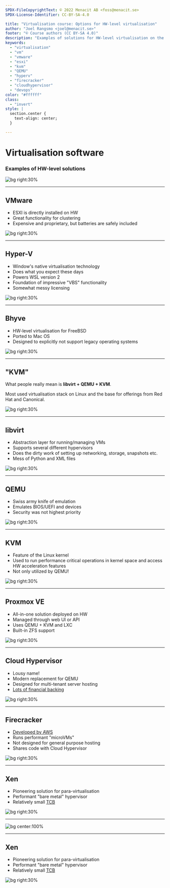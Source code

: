 ```yaml
---
SPDX-FileCopyrightText: © 2022 Menacit AB <foss@menacit.se>
SPDX-License-Identifier: CC-BY-SA-4.0

title: "Virtualisation course: Options for HW-level virtualisation"
author: "Joel Rangsmo <joel@menacit.se>"
footer: "© Course authors (CC BY-SA 4.0)"
description: "Examples of solutions for HW-level virtualisation on the market"
keywords:
  - "virtualisation"
  - "vm"
  - "vmware"
  - "esxi"
  - "kvm"
  - "QEMU"
  - "hyperv"
  - "firecracker"
  - "cloudhypervisor"
  - "devops"
color: "#ffffff"
class:
  - "invert"
style: |
  section.center {
    text-align: center;
  }

---
```

<!-- _footer: "© Course authors (CC BY-SA 4.0) - Image: © ETC Project (CC0 1.0)" -->
# Virtualisation software
### Examples of HW-level solutions

![bg right:30%](images/10-computer_man.jpg)

<!--
- So far everything we've covered applies more or less to both HW-level and OS-level virtualisation

- We've been quite soft and general, this section will be more technical

- Remind students to ask questions if things are unclear
-->

---
<!-- _footer: "© Course authors (CC BY-SA 4.0) - Image: © Martin Fisch (CC BY 2.0)" -->
## VMware
- ESXI is directly installed on HW
- Great functionality for clustering
- Expensive and proprietary, but batteries are safely included

![bg right:30%](images/10-bees.jpg)

<!--
- ESXI is installed on HW just like you would a Linux distribution

- Hypervisor cluster is controlled by vCenter

- Live migration, vSwitch and vSAN makes setting up highly availble hypervisor clusters easy

- Decent choice for SMBs with limited IT staff and high availability requirements

- "No one ever got fired for buying VMware"
-->

---
<!-- _footer: "© Course authors (CC BY-SA 4.0) - Image: © Daniel Oliva Barbero (CC BY 2.0)" -->
## Hyper-V
- Window's native virtualisation technology
- Does what you expect these days
- Powers WSL version 2
- Foundation of impressive "VBS" functionality
- Somewhat messy licensing

![bg right:30%](images/10-vapor_windows.jpg)

<!--
- Built in to Windows

- VM manager (similar to Virtualbox) can be activated as a Windows feature

- Requires Windows 10 Pro/Enterprise or Windows 11 Pro. Included in Windows Server, but you often
need to pay per VMs and/or CPU cores. It's boring.

- Was quite late to enter the game and even later to become a competitive option, but works alright
for both Windows and Linux guests these days

- WSL == Windows Subsystem For Linux, ability to run Linux distros in highly integrated VMs

- Clarify that this applies to WSL version 2, not WSL version 1 which is OS-level virtualisation

- VBS == Virtualisation Based Security, examples are Cred Guard, Drive Guard and old Edge sandbox

- VBS uses security properties provided by virtualisation and related HW features without running
traditional OSes in VMs
-->

---
<!-- _footer: "© Course authors (CC BY-SA 4.0) - Image: © Fandrey (CC BY 2.0)" -->
## Bhyve
- HW-level virtualisation for FreeBSD
- Ported to Mac OS
- Designed to explicitly not support legacy operating systems

![bg right:30%](images/10-beastie.jpg)

<!--
- Mostly anecdotal, bring this up as we've previously talked about jails

- FreeBSD is not so widely used these days, but probably lots of users on the Mac port as it is/was
used for Docker on Mac OS

- By not supporting legacy OSes, less code/complexity is required.

- Less code == less risk for bugs and easier to audit/maintain/change
-->

---
<!-- _footer: "© Course authors (CC BY-SA 4.0) - Image: © Maja Dumat (CC BY 2.0)" -->
## "KVM"
What people really mean is
**libvirt + QEMU + KVM**.  
  
Most used virtualisation stack on Linux and the base for offerings from Red Hat and Canonical.

![bg right:30%](images/10-tunnel.jpg)

<!--
- People use the term KVM incorrectly

- Several different software components make up what people refer to

- For a long while this was the most common solution for virtualisation on Linux servers

- Red Hat makes RHEL (which Centos/Alma Linux/Rocky Linux is based on) and sponsors Fedora

- Canonical makes Ubuntu

Segue: Let's break these components down and see what purpose they serve
-->

---
<!-- _footer: "© Course authors (CC BY-SA 4.0) - Image: © Pedro Ribeiro Simões (CC BY 2.0)" -->
## libvirt
- Abstraction layer for running/managing VMs
- Supports several different hypervisors
- Does the dirty work of setting up networking, storage, snapshots etc.
- Mess of Python and XML files

![bg right:30%](images/10-cables.jpg)

<!--
- If you have used virt-manager or virsh, you've used libvirt

- Most often a client (such as virsh) talks to libvirtd running as a system service

- Handles a lot of the Grunt work, configures routing/NAT rules etc.

- The project shows it's age
-->

---
<!-- _footer: "© Course authors (CC BY-SA 4.0) - Image: © Martin Fisch (CC BY 2.0)" -->
## QEMU
- Swiss army knife of emulation
- Emulates BIOS/UEFI and devices
- Security was not highest priority

![bg right:30%](images/10-mountains.jpg)

<!--
- QEMU is very flexible, it can emulate obscure CPU architectures and ancient floppy devices

- Most OSes expect a BIOS, hardware devices, etc: QEMU emulates several kinds of these depending
on the OS's needs.

- QEMU's primary goal (at least initially) was to be a somewhat fast and very flexible solution
for emulation. These days, it's primarily used to run server VMs in data centers which is quite
far from this initial goal.

- It's a bit like the "Good/Cheap/Fast"-rule, you need lots of code to implement all these
features and options - lots of code means high risk for bugs, worst case security vulnerabilities

- A great example is the "Venom" VM escape vuln (https://en.wikipedia.org/wiki/VENOM), which
affected code used to emulate a floppy device which was enabled in most (every?) guest. Most users
in the current century probably never needed this feature, but it still was available.
-->

---
<!-- _footer: "© Course authors (CC BY-SA 4.0) - Image: © Aka Tman (CC BY 2.0)" -->
## KVM
- Feature of the Linux kernel
- Used to run performance critical operations in kernel space and access HW acceleration features
- Not only utilized by QEMU!

![bg right:30%](images/10-mosaic.jpg)

<!--
- What makes QEMU become fast and usable, fully emulating a CPU and RAM is very slow

- Not only used by QEMU, as we are about to see

Segue: Before we get into other users of KVM, there is a project that only use two of the
components (not libvirt)
-->

---
<!-- _footer: "© Course authors (CC BY-SA 4.0) - Image: © Masahiko Ohkubo (CC BY 2.0)" -->
## Proxmox VE
- All-in-one solution deployed on HW
- Managed through web UI or API
- Uses QEMU + KVM and LXC
- Built-in ZFS support

![bg right:30%](images/10-ascii_x.jpg)

<!--
- Makes use of QEMU and KVM, but not libvirt as it is a bit of a mess

- Basically same installation procedure as for ESXI

- Supports automation through API: Terraform and Ansible can use this

- Besides HW-level VMs it can run lightweight OS-level using LXC, more about that later

- Includes out-of-the-box support for ZFS, which provides great software RAID, snapshots and
data corruption detection among other things

- Supports many of the same clustering features as VMware ESXI, but not nearly as polished

- Great for a similar usecases as ESXI, also for home labs - it's FOSS!
-->

---
<!-- _footer: "© Course authors (CC BY-SA 4.0) - Image: © Edd Thomas (CC BY 2.0)" -->
## Cloud Hypervisor
- Lousy name!
- Modern replacement for QEMU
- Designed for multi-tenant server hosting
- [Lots of financial backing](https://www.cloudhypervisor.org/#Get%20Involved)

![bg right:30%](images/10-nixie_tube.jpg)

<!--
- Initially developed by Intel, but know governed by the Linux Foundation

- Main focus is not to run everything like QEMU, but run modern server OSes

- Supports Linux and since somewhat recently the latest Windows Server

- Priorities are security and performance, not flexibility

- Development is sponsored by several (and in some cases competing companies), such as Intel, ARM,
AMD, Microsoft, ByteDance (developers of Tiktok) and Alibaba (probably largest non-US cloud)

- Uses KVM on Linux to make things fast!

- Will likely be a reasonable replacement for libvirt + QEMU for most users soon

Segue: Another user of KVM is Firecracker
-->

---
<!-- _footer: "© Course authors (CC BY-SA 4.0) - Image: © Martin Fisch (CC BY 2.0)" -->
## Firecracker
- [Developed by AWS](https://firecracker-microvm.github.io/#faq)
- Runs performant "microVMs"
- Not designed for general purpose hosting
- Shares code with Cloud Hypervisor

![bg right:30%](images/10-fire.jpg)

<!--
- Firecracker isn't built to run general purpose server operating systems/workloads

- Initially developed for Amazon's FaaS Lambda

- Wanted the speed and low overhead of OS-level virtualisation but security of HW-level

- Both Firecracker and Cloud Hypervisor are written in Rust, which is a language that help
developers make safer and more performant applications. A lot of the low-level code in these
projects share code, resulting in that they make each other better
-->

---
<!-- _footer: "© Course authors (CC BY-SA 4.0) - Image: © Lars Juhl Jensen (CC BY 2.0)" -->
## Xen
- Pioneering solution for para-virtualisation
- Performant "bare metal" hypervisor
- Relatively small [TCB](https://en.wikipedia.org/wiki/Trusted_computing_base)

![bg right:30%](images/10-panda.jpg)

<!--
- Originally a research project, released as FOSS in 2003
- High performance with focus on para-virtualisation (more about that later in the course)
- Served as the base for AWS instances (now days they seem to use KVM more and more)

Segue: Xen has an interesting design and is quite different from QEMU + KVM....
-->

---
<!-- _footer: "© Course authors (CC BY-SA 4.0) - Image: © Scsami (CC0 1.0)" -->
![bg center:100%](images/10-hypervisor_types.jpg)

<!--
- https://en.wikipedia.org/wiki/Hypervisor#Classification

- https://wiki.xenproject.org/wiki/Xen_Project_Beginners_Guide

- TODO: Add better speaker notes for this somewhat complicated topic
-->

---
<!-- _footer: "© Course authors (CC BY-SA 4.0) - Image: © Lars Juhl Jensen (CC BY 2.0)" -->
## Xen
- Pioneering solution for para-virtualisation
- Performant "bare metal" hypervisor
- Relatively small [TCB](https://en.wikipedia.org/wiki/Trusted_computing_base)

![bg right:30%](images/10-panda.jpg)

<!--
- TCB == Trusted Computing Base, HW and SW that if compromised could affect the overall security
of a system. Kernel level software, such as drivers, and components with firmware often have more
or less unrestricted access to memory, so a compromise of them could allow an attacker to gain
full control of all software running on the machine

- Having a small TCB is desirable as less code is easier to test and audit for security issues

- As Xen acts as a thin layer and lots of functionality normally associated with a virtual machine
manager is delegated to dom0 (the privileged VM used to manage the system and other VMs), Xen has
a relatively small TCB

- If you wanna try it out, the easiest way is probably to install XCP-NG (https://xcp-ng.org/) on

Segue: Due to these properties, Xen was chosen as the virtualisation technology for Qubes OS...
-->
